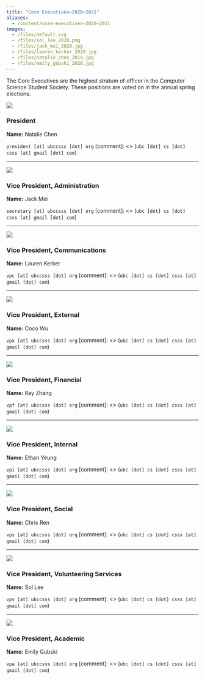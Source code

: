```yaml
---
title: "Core Executives—2020–2021"
aliases:
  - /content/core-executives—2020–2021
images:
  - /files/default.svg
  - /files/sol_lee_2020.png
  - /files/jack_mei_2020.jpg
  - /files/lauren_kerker_2020.jpg
  - /files/natalie_chen_2019.jpg
  - /files/emily_gubski_2020.jpg
---
```


<style>
.blog-post img {
  height: 100px;
  width: 100px;
  float: left;
  margin-right: 32px;
  border-radius: 50%;
  object-fit: cover;
}
</style>

The Core Executives are the highest stratum of officer in the Computer Science Student Society. These positions are voted on in the annual spring elections.

![](/files/natalie_chen_2019.jpg)

### President

**Name:** Natalie Chen

`president [at] ubccsss [dot] org`
[comment]: <> (`ubc [dot] cs [dot] csss [at] gmail [dot] com`)

___

![](/files/default.svg)

### Vice President, Administration

**Name:** Jack Mei

`secretary [at] ubccsss [dot] org`
[comment]: <> (`ubc [dot] cs [dot] csss [at] gmail [dot] com`)

___

![](/files/lauren_kerker_2020.jpg)

### Vice President, Communications

**Name:** Lauren Kerker

`vpc [at] ubccsss [dot] org`
[comment]: <> (`ubc [dot] cs [dot] csss [at] gmail [dot] com`)

___

![](/files/coco.jpg)

### Vice President, External

**Name:** Coco Wu

`vpx [at] ubccsss [dot] org`
[comment]: <> (`ubc [dot] cs [dot] csss [at] gmail [dot] com`)

___

![](/files/default.svg)

### Vice President, Financial

**Name:** Ray Zhang

`vpf [at] ubccsss [dot] org`
[comment]: <> (`ubc [dot] cs [dot] csss [at] gmail [dot] com`)

___

![](/files/default.svg)

### Vice President, Internal

**Name:** Ethan Yeung

`vpi [at] ubccsss [dot] org`
[comment]: <> (`ubc [dot] cs [dot] csss [at] gmail [dot] com`)

___

![](/files/default.svg)

### Vice President, Social

**Name:** Chris Ren

`vps [at] ubccsss [dot] org`
[comment]: <> (`ubc [dot] cs [dot] csss [at] gmail [dot] com`)

___

![](/files/sol_lee_2020.png)

### Vice President, Volunteering Services

**Name:** Sol Lee

`vpv [at] ubccsss [dot] org`
[comment]: <> (`ubc [dot] cs [dot] csss [at] gmail [dot] com`)

___

![](/files/emily_gubski_2020.jpg)

### Vice President, Academic

**Name:** Emily Gubski

`vpa [at] ubccsss [dot] org`
[comment]: <> (`ubc [dot] cs [dot] csss [at] gmail [dot] com`)
